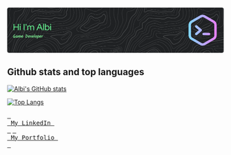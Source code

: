 ![header](./github-header-image.png)








## Github stats and top languages

[![Albi's GitHub stats](https://github-readme-stats.vercel.app/api?username=Albi-back&theme=gotham&include_all_commits=true&card_width=500)](https://github.com/Albi-back/github-readme-stats)

[![Top Langs](https://github-readme-stats.vercel.app/api/top-langs/?username=Albi-back&theme=gotham&include_all_commits=true&card_width=500)](https://github.com/Albi-back/github-readme-stats)

[<kbd> <br> My LinkedIn <br> </kbd>](https://www.linkedin.com/in/albi-douglas-waller-a84782221/)   [<kbd> <br> My Portfolio <br> </kbd>](https://albiwall1.wixsite.com/albidwdev)
<!--
**Albi-back/Albi-back** is a ✨ _special_ ✨ repository because its `README.md` (this file) appears on your GitHub profile.

Here are some ideas to get you started:

- 🔭 I’m currently working on ...
- 🌱 I’m currently learning ...
- 👯 I’m looking to collaborate on ...
- 🤔 I’m looking for help with ...
- 💬 Ask me about ...
- 📫 How to reach me: ...
- 😄 Pronouns: ...
- ⚡ Fun fact: ...
-->
